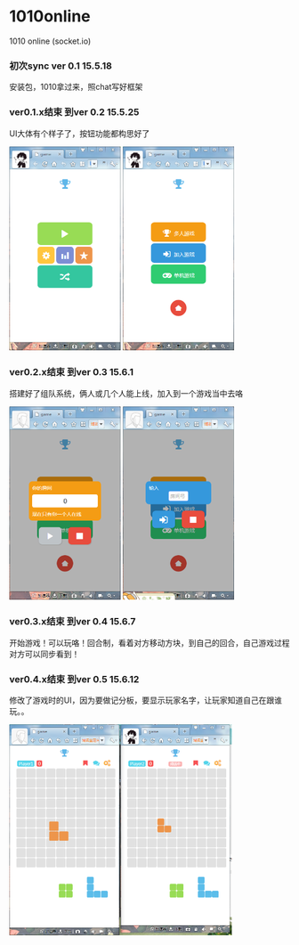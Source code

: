 # 1010online
1010 online (socket.io)
<h3>初次sync ver 0.1 15.5.18</h3>
<p>安装包，1010拿过来，照chat写好框架</p>
<h3>ver0.1.x结束 到ver 0.2 15.5.25</h3>
<p>UI大体有个样子了，按钮功能都构思好了</p>
<img src="https://github.com/wangmoumei/1010online/blob/master/log/ver0.2.jpg" width="200px">
<img src="https://github.com/wangmoumei/1010online/blob/master/log/ver0.2(1).jpg" width="200px">
<h3>ver0.2.x结束 到ver 0.3 15.6.1</h3>
<p>搭建好了组队系统，俩人或几个人能上线，加入到一个游戏当中去咯</p>
<img src="https://github.com/wangmoumei/1010online/blob/master/log/ver0.3.jpg" width="200px">
<img src="https://github.com/wangmoumei/1010online/blob/master/log/ver0.3(1).jpg" width="200px">
<h3>ver0.3.x结束 到ver 0.4 15.6.7</h3>
<p>开始游戏！可以玩咯！回合制，看着对方移动方块，到自己的回合，自己游戏过程对方可以同步看到！</p>
<h3>ver0.4.x结束 到ver 0.5 15.6.12</h3>
<p>修改了游戏时的UI，因为要做记分板，要显示玩家名字，让玩家知道自己在跟谁玩。。</p>
<img src="https://github.com/wangmoumei/1010online/blob/master/log/ver0.5.jpg" width="400px">
